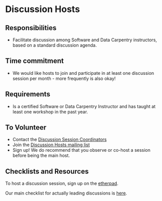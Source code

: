 # Discussion Hosts

## Responsibilities

- Facilitate discussion among Software and Data Carpentry instructors, based 
on a standard discussion agenda.  

## Time commitment

- We would like hosts to join and participate in at least one discussion session 
per month - more frequently is also okay!  

## Requirements

- Is a certified Software or Data Carpentry Instructor and has taught at least 
one workshop in the past year.  

## To Volunteer

- Contact the [Discussion Session Coordinators](../README.md)
- Join the [Discussion Hosts mailing list][host-mailing-list]
- Sign up!  We do recommend that you observe or co-host a session before 
being the main host.  

## Checklists and Resources

To host a discussion session, sign up on 
the [etherpad](http://pad.software-carpentry.org/instructor-discussion).  

Our main checklist for actually leading discussions is [here](../checklists-discussion-sessions.md). 

[host-mailing-list]: https://groups.google.com/a/carpentries.org/forum/#!forum/discussion-hosts
